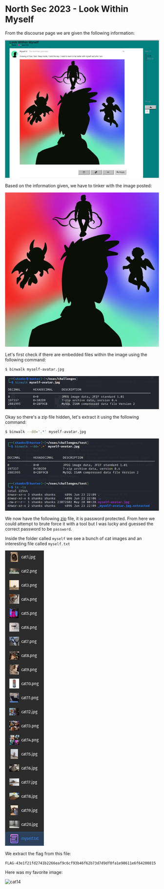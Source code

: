 # North Sec 2023 - Look Within Myself


From the discourse page we are given the following information:

![setup](imgs/setup.png)

Based on the information given, we have to tinker with the image posted:

![myself-avatar](src/myself-avatar.jpg)

Let's first check if there are embedded files within the image using the following command:

```bash
$ binwalk myself-avatar.jpg
```

![binwalk](imgs/binwalk.png)

Okay so there's a zip file hidden, let's extract it using the following command:

```bash
$ binwalk --dd='.*' myself-avatar.jpg
```

![extract](imgs/extract.png)

We now have the following [zip](../src/302D9.7z) file, it is password protected. From here we could attempt to brute force it with a tool but I was lucky and guessed the correct password to be `password`.

Inside the folder called `myself` we see a bunch of cat images and an interesting file called `myself.txt`

![folder](imgs/folder.png)

We extract the flag from this file:

```
FLAG-43e1f21fd2741b2266eaf9c6cf93b46f62b73d7d9df0fa1e98611e6f64200815
```

Here was my favorite image:

![cat14](src/myself/cat14.png)
